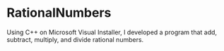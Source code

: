 # RationalNumbers
Using C++ on Microsoft Visual Installer, I developed a program that add, subtract, multiply, and divide rational numbers.
